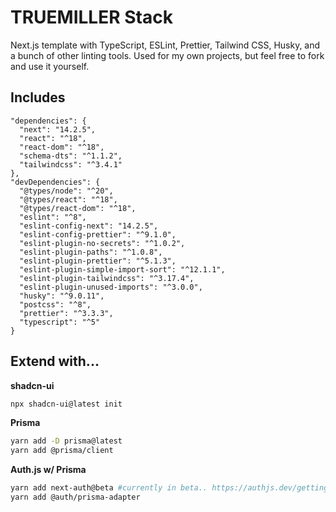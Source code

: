 # TRUEMILLER Stack

Next.js template with TypeScript, ESLint, Prettier, Tailwind CSS, Husky, and a bunch of other linting tools.
Used for my own projects, but feel free to fork and use it yourself.

## Includes

```jsonc
"dependencies": {
  "next": "14.2.5",
  "react": "^18",
  "react-dom": "^18",
  "schema-dts": "^1.1.2",
  "tailwindcss": "^3.4.1"
},
"devDependencies": {
  "@types/node": "^20",
  "@types/react": "^18",
  "@types/react-dom": "^18",
  "eslint": "^8",
  "eslint-config-next": "14.2.5",
  "eslint-config-prettier": "^9.1.0",
  "eslint-plugin-no-secrets": "^1.0.2",
  "eslint-plugin-paths": "^1.0.8",
  "eslint-plugin-prettier": "^5.1.3",
  "eslint-plugin-simple-import-sort": "^12.1.1",
  "eslint-plugin-tailwindcss": "^3.17.4",
  "eslint-plugin-unused-imports": "^3.0.0",
  "husky": "^9.0.11",
  "postcss": "^8",
  "prettier": "^3.3.3",
  "typescript": "^5"
}
```

## Extend with...
**shadcn-ui**
```bash
npx shadcn-ui@latest init
```

**Prisma**
```bash
yarn add -D prisma@latest 
yarn add @prisma/client 
```

**Auth.js w/ Prisma**
```bash
yarn add next-auth@beta #currently in beta.. https://authjs.dev/getting-started/installation?framework=next.js
yarn add @auth/prisma-adapter
```




